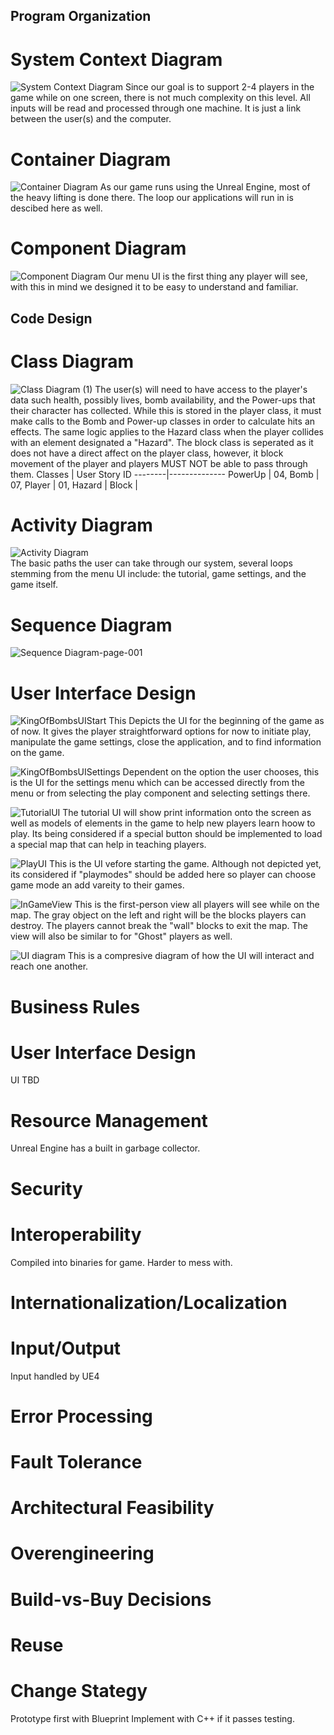 ## Program Organization

# System Context Diagram
![System Context Diagram](https://user-images.githubusercontent.com/71106921/108025748-0c5ca180-6ff5-11eb-869c-7ea994bc655c.jpeg)
Since our goal is to support 2-4 players in the game while on one screen, there is not much complexity on this level. All inputs will be read and processed through one machine. It is just a link between the user(s) and the computer.

# Container Diagram
![Container Diagram](https://user-images.githubusercontent.com/71106921/108025767-1aaabd80-6ff5-11eb-9e6b-5195bc6315cd.jpeg)
As our game runs using the Unreal Engine, most of the heavy lifting is done there. The loop our applications will run in is descibed here as well.

# Component Diagram
![Component Diagram](https://user-images.githubusercontent.com/71106921/108025776-21d1cb80-6ff5-11eb-993f-6771bb6ccdce.jpeg)
Our menu UI is the first thing any player will see, with this in mind we designed it to be easy to understand and familiar.

## Code Design
# Class Diagram
![Class Diagram (1)](https://user-images.githubusercontent.com/71106921/108142344-96f3de00-7093-11eb-89f7-e2db09f8747c.jpeg)
The user(s) will need to have access to the player's data such health, possibly lives, bomb availability, and the Power-ups that their character has collected. While this is stored in the player class, it must make calls to the Bomb and Power-up classes in order to calculate hits an effects. The same logic applies to the Hazard class when the player collides with an element designated a "Hazard". The block class is seperated as it does not have a direct affect on the player class, however, it block movement of the player and players MUST NOT be able to pass through them.
Classes | User Story ID 
--------|--------------
PowerUp | 04, 
Bomb | 07, 
Player | 01,
Hazard | 
Block | 


# Activity Diagram
![Activity Diagram](https://user-images.githubusercontent.com/71106921/108025801-2ac29d00-6ff5-11eb-864d-8ed044fbba00.jpeg)
<br />The basic paths the user can take through our system, several loops stemming from the menu UI include: the tutorial, game settings, and the game itself.

# Sequence Diagram
![Sequence Diagram-page-001](https://user-images.githubusercontent.com/71106921/108026279-0a471280-6ff6-11eb-81d7-85ad1b605b7d.jpg)

# User Interface Design
![KingOfBombsUIStart](https://user-images.githubusercontent.com/71106921/108016462-91898b80-6fe0-11eb-98a6-389839f739b3.png)
This Depicts the UI for the beginning of the game as of now. It gives the player straightforward options for now to initiate play, manipulate the game settings, close the application, and to find information on the game.

![KingOfBombsUISettings](https://user-images.githubusercontent.com/71106921/108136062-48d8dd80-7087-11eb-924d-9d47908ba346.png)
Dependent on the option the user chooses, this is the UI for the settings menu which can be accessed directly from the menu or from selecting the play component and selecting settings there.

![TutorialUI](https://user-images.githubusercontent.com/71106921/108135766-b7696b80-7086-11eb-80ac-ca4078cff707.png)
The tutorial UI will show print information onto the screen as well as models of elements in the game to help new players learn hoow to play. Its being considered if a special button should be implemented to load a special map that can help in teaching players.

![PlayUI](https://user-images.githubusercontent.com/71106921/108135747-ab7da980-7086-11eb-8d93-d8b656cc82af.png)
This is the UI vefore starting the game. Although not depicted yet, its considered if "playmodes" should be added here so player can choose game mode an add vareity to their games. 

![InGameView](https://user-images.githubusercontent.com/71106921/108016477-9d754d80-6fe0-11eb-9387-b51e4690b086.png)
This is the first-person view all players will see while on the map. The gray object on the left and right will be the blocks players can destroy. The players cannot break the "wall" blocks to exit the map. The view will also be similar to for "Ghost" players as well.

![UI diagram](https://user-images.githubusercontent.com/71106921/108139771-c8b67600-708e-11eb-8c16-bb7f0bd70f31.jpeg)
This is a compresive diagram of how the UI will interact and reach one another.

# Business Rules


# User Interface Design
UI TBD 

# Resource Management
Unreal Engine has a built in garbage collector.

# Security


# Interoperability
Compiled into binaries for game. Harder to mess with.

# Internationalization/Localization


# Input/Output
Input handled by UE4

# Error Processing


# Fault Tolerance


# Architectural Feasibility


# Overengineering


# Build-vs-Buy Decisions


# Reuse


# Change Stategy
Prototype first with Blueprint Implement with C++ if it passes testing.

